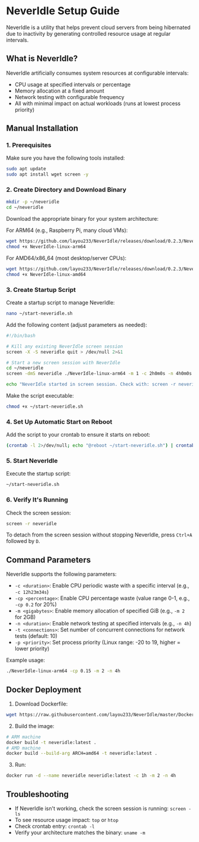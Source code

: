 # NeverIdle Setup Guide

NeverIdle is a utility that helps prevent cloud servers from being hibernated due to inactivity by generating controlled resource usage at regular intervals.

## What is NeverIdle?

NeverIdle artificially consumes system resources at configurable intervals:
- CPU usage at specified intervals or percentage
- Memory allocation at a fixed amount
- Network testing with configurable frequency
- All with minimal impact on actual workloads (runs at lowest process priority)

## Manual Installation

### 1. Prerequisites

Make sure you have the following tools installed:
```bash
sudo apt update
sudo apt install wget screen -y
```

### 2. Create Directory and Download Binary

```bash
mkdir -p ~/neveridle
cd ~/neveridle
```

Download the appropriate binary for your system architecture:

For ARM64 (e.g., Raspberry Pi, many cloud VMs):
```bash
wget https://github.com/layou233/NeverIdle/releases/download/0.2.3/NeverIdle-linux-arm64
chmod +x NeverIdle-linux-arm64
```

For AMD64/x86_64 (most desktop/server CPUs):
```bash
wget https://github.com/layou233/NeverIdle/releases/download/0.2.3/NeverIdle-linux-amd64
chmod +x NeverIdle-linux-amd64
```

### 3. Create Startup Script

Create a startup script to manage NeverIdle:

```bash
nano ~/start-neveridle.sh
```

Add the following content (adjust parameters as needed):
```bash
#!/bin/bash

# Kill any existing NeverIdle screen session
screen -X -S neveridle quit > /dev/null 2>&1

# Start a new screen session with NeverIdle
cd ~/neveridle
screen -dmS neveridle ./NeverIdle-linux-arm64 -m 1 -c 2h0m0s -n 4h0m0s

echo "NeverIdle started in screen session. Check with: screen -r neveridle"
```

Make the script executable:
```bash
chmod +x ~/start-neveridle.sh
```

### 4. Set Up Automatic Start on Reboot

Add the script to your crontab to ensure it starts on reboot:
```bash
(crontab -l 2>/dev/null; echo "@reboot ~/start-neveridle.sh") | crontab -
```

### 5. Start NeverIdle

Execute the startup script:
```bash
~/start-neveridle.sh
```

### 6. Verify It's Running

Check the screen session:
```bash
screen -r neveridle
```

To detach from the screen session without stopping NeverIdle, press `Ctrl+A` followed by `D`.

## Command Parameters

NeverIdle supports the following parameters:

- `-c <duration>`: Enable CPU periodic waste with a specific interval (e.g., `-c 12h23m34s`)
- `-cp <percentage>`: Enable CPU percentage waste (value range 0-1, e.g., `-cp 0.2` for 20%)
- `-m <gigabytes>`: Enable memory allocation of specified GiB (e.g., `-m 2` for 2GB)
- `-n <duration>`: Enable network testing at specified intervals (e.g., `-n 4h`)
- `-t <connections>`: Set number of concurrent connections for network tests (default: 10)
- `-p <priority>`: Set process priority (Linux range: -20 to 19, higher = lower priority)

Example usage:
```bash
./NeverIdle-linux-arm64 -cp 0.15 -m 2 -n 4h
```

## Docker Deployment

1. Download Dockerfile:
```bash
wget https://raw.githubusercontent.com/layou233/NeverIdle/master/Dockerfile
```

2. Build the image:
```bash
# ARM machine
docker build -t neveridle:latest .
# AMD machine
docker build --build-arg ARCH=amd64 -t neveridle:latest .
```

3. Run:
```bash
docker run -d --name neveridle neveridle:latest -c 1h -m 2 -n 4h
```

## Troubleshooting

- If NeverIdle isn't working, check the screen session is running: `screen -ls`
- To see resource usage impact: `top` or `htop`
- Check crontab entry: `crontab -l`
- Verify your architecture matches the binary: `uname -m`